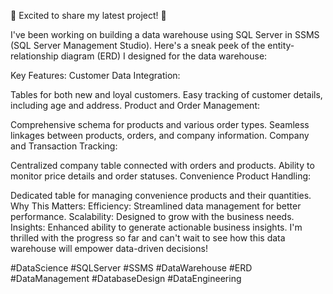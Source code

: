 🚀 Excited to share my latest project! 🚀

I've been working on building a data warehouse using SQL Server in SSMS (SQL Server Management Studio). Here's a sneak peek of the entity-relationship diagram (ERD) I designed for the data warehouse:


Key Features:
Customer Data Integration:

Tables for both new and loyal customers.
Easy tracking of customer details, including age and address.
Product and Order Management:

Comprehensive schema for products and various order types.
Seamless linkages between products, orders, and company information.
Company and Transaction Tracking:

Centralized company table connected with orders and products.
Ability to monitor price details and order statuses.
Convenience Product Handling:

Dedicated table for managing convenience products and their quantities.
Why This Matters:
Efficiency: Streamlined data management for better performance.
Scalability: Designed to grow with the business needs.
Insights: Enhanced ability to generate actionable business insights.
I'm thrilled with the progress so far and can't wait to see how this data warehouse will empower data-driven decisions!


#DataScience #SQLServer #SSMS #DataWarehouse #ERD #DataManagement #DatabaseDesign #DataEngineering
